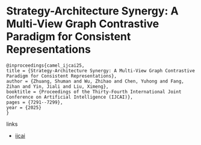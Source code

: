 # Strategy-Architecture Synergy: A Multi-View Graph Contrastive Paradigm for Consistent Representations

```
@inproceedings{camel_ijcai25,
title = {Strategy-Architecture Synergy: A Multi-View Graph Contrastive Paradigm for Consistent Representations},
author = {Zhuang, Shuman and Wu, Zhihao and Chen, Yuhong and Fang, Zihan and Yin, Jiali and Liu, Ximeng},
booktitle = {Proceedings of the Thirty-Fourth International Joint Conference on Artificial Intelligence (IJCAI)},
pages = {7291--7299},
year = {2025}
}
```

links
- [ijcai](https://www.ijcai.org/proceedings/2025/811)
